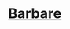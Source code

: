 ﻿---
!LinkItem
Link: barbarian_hd.md
NameLink: <!--NameLink-->[Barbare](hd_barbarian.md)<!--/NameLink-->
Id: classes_hd.md#barbare
ParentLink: classes_hd.md#classes
Name: Barbare
ParentName: Classes
AltName: '[Barbarian](#)'
Attributes: {}
AttributesDictionary: >+
  {}

---




# [Barbare](hd_barbarian.md)



